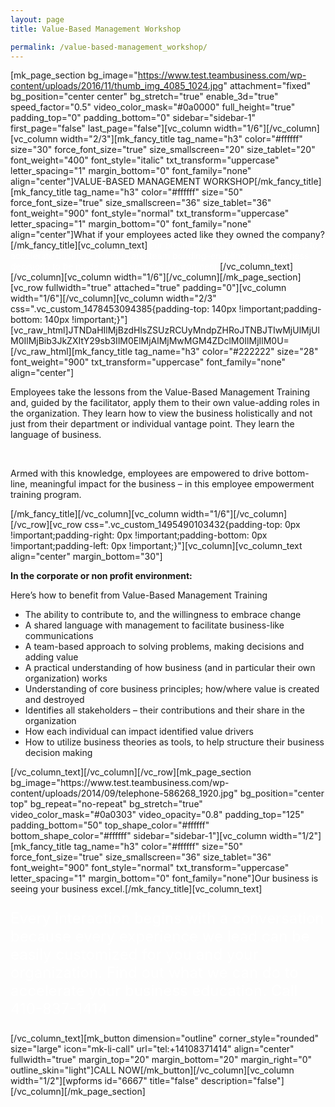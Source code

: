 ```yaml
---
layout: page
title: Value-Based Management Workshop

permalink: /value-based-management_workshop/
---
```

[mk_page_section bg_image="https://www.test.teambusiness.com/wp-content/uploads/2016/11/thumb_img_4085_1024.jpg" attachment="fixed" bg_position="center center" bg_stretch="true" enable_3d="true" speed_factor="0.5" video_color_mask="#0a0000" full_height="true" padding_top="0" padding_bottom="0" sidebar="sidebar-1" first_page="false" last_page="false"][vc_column width="1/6"][/vc_column][vc_column width="2/3"][mk_fancy_title tag_name="h3" color="#ffffff" size="30" force_font_size="true" size_smallscreen="20" size_tablet="20" font_weight="400" font_style="italic" txt_transform="uppercase" letter_spacing="1" margin_bottom="0" font_family="none" align="center"]VALUE-BASED MANAGEMENT WORKSHOP[/mk_fancy_title][mk_fancy_title tag_name="h3" color="#ffffff" size="50" force_font_size="true" size_smallscreen="36" size_tablet="36" font_weight="900" font_style="normal" txt_transform="uppercase" letter_spacing="1" margin_bottom="0" font_family="none" align="center"]What if your employees acted like they owned the company?[/mk_fancy_title][vc_column_text]<span style="color: #fff;">Our business simulations are designed to accelerate business learning and team bonding–enabling great business decisions to be made in the business environment.</span>[/vc_column_text][/vc_column][vc_column width="1/6"][/vc_column][/mk_page_section][vc_row fullwidth="true" attached="true" padding="0"][vc_column width="1/6"][/vc_column][vc_column width="2/3" css=".vc_custom_1478453094385{padding-top: 140px !important;padding-bottom: 140px !important;}"][vc_raw_html]JTNDaHIlMjBzdHlsZSUzRCUyMndpZHRoJTNBJTIwMjUlMjUlM0IlMjBib3JkZXItY29sb3IlM0ElMjAlMjMwMGM4ZDclM0IlMjIlM0U=[/vc_raw_html][mk_fancy_title tag_name="h3" color="#222222" size="28" font_weight="900" txt_transform="uppercase" font_family="none" align="center"]
<p style="text-align: left;">Employees take the lessons from the Value-Based Management Training and, guided by the facilitator, apply them to their own value-adding roles in the organization. They learn how to view the business holistically and not just from their department or individual vantage point. They learn the language of business.</p>
&nbsp;
<p style="text-align: left;">Armed with this knowledge, employees are empowered to drive bottom-line, meaningful impact for the business – in this employee empowerment training program.</p>
[/mk_fancy_title][/vc_column][vc_column width="1/6"][/vc_column][/vc_row][vc_row css=".vc_custom_1495490103432{padding-top: 0px !important;padding-right: 0px !important;padding-bottom: 0px !important;padding-left: 0px !important;}"][vc_column][vc_column_text align="center" margin_bottom="30"]

<style>.vc_custom_1478453094385{padding-bottom:40px!important;}</style>
<p style="text-align: left;"><strong>In the corporate or non profit environment:</strong></p>
<p style="text-align: left;">Here’s how to benefit from Value-Based Management Training</p>

<ul>
 	<li style="text-align: left;">The ability to contribute to, and the willingness to embrace change</li>
 	<li style="text-align: left;">A shared language with management to facilitate business-like communications</li>
 	<li style="text-align: left;">A team-based approach to solving problems, making decisions and adding value</li>
 	<li style="text-align: left;">A practical understanding of how business (and in particular their own organization) works</li>
 	<li style="text-align: left;">Understanding of core business principles; how/where value is created and destroyed</li>
 	<li style="text-align: left;">Identifies all stakeholders – their contributions and their share in the organization</li>
 	<li style="text-align: left;">How each individual can impact identified value drivers</li>
 	<li style="text-align: left;">How to utilize business theories as tools, to help structure their business decision making</li>
</ul>
[/vc_column_text][/vc_column][/vc_row][mk_page_section bg_image="https://www.test.teambusiness.com/wp-content/uploads/2014/09/telephone-586268_1920.jpg" bg_position="center top" bg_repeat="no-repeat" bg_stretch="true" video_color_mask="#0a0303" video_opacity="0.8" padding_top="125" padding_bottom="50" top_shape_color="#ffffff" bottom_shape_color="#ffffff" sidebar="sidebar-1"][vc_column width="1/2"][mk_fancy_title tag_name="h3" color="#ffffff" size="50" force_font_size="true" size_smallscreen="36" size_tablet="36" font_weight="900" font_style="normal" txt_transform="uppercase" letter_spacing="1" margin_bottom="0" font_family="none"]Our business is seeing your business excel.[/mk_fancy_title][vc_column_text]
<p style="color: #fff; font-size: 24px;">Every interaction begins with a conversation because every experience we lead can be easily customized for you and your organization. Find out what we can do to accelerate your business education. Call 410-837-1414</p>
[/vc_column_text][mk_button dimension="outline" corner_style="rounded" size="large" icon="mk-li-call" url="tel:+14108371414" align="center" fullwidth="true" margin_top="20" margin_bottom="20" margin_right="0" outline_skin="light"]CALL NOW[/mk_button][/vc_column][vc_column width="1/2"][wpforms id="6667" title="false" description="false"][/vc_column][/mk_page_section]
